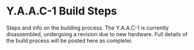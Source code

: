 <!-- ======================================== yaac1-build.md Start ======================================== -->


<!-- ------------------------------ Intro Start ------------------------------ -->

# Y.A.A.C-1 Build Steps

Steps and info on the building process.  The Y.A.A.C-1 is currently disassembled, undergoing a revision due to new hardware.  Full details of the build process will be posted here as completei.

<!-- ------------------------------ Intro End ------------------------------ -->


<!-- ======================================== yaac1-build.md End ======================================== -->
